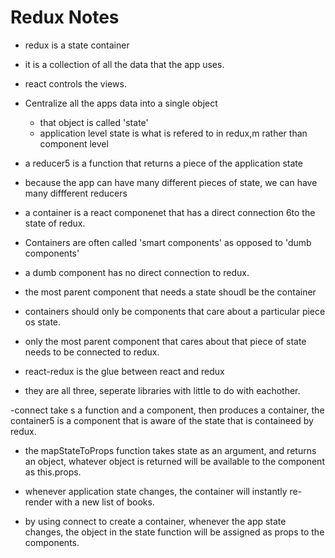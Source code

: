 # Redux Notes

- redux is a state container
- it is a collection of all the data that the app uses.

- react controls the views.

- Centralize all the apps data into a single object
  - that object is called 'state'
  - application level state is what is refered to in redux,m rather than component level
  


- a reducer5 is a function that returns a piece of the application state

- because the app can have many different pieces of state, we can have many diffferent reducers

- a container is a react componenet that has a direct connection 6to the state of redux.

- Containers are often called 'smart components' as opposed to 'dumb components'

- a dumb component has no direct connection to redux.

- the most parent component that needs a state shoudl be the container

- containers should only be components that care about a particular piece os state.

- only the most parent component that cares about that piece of state needs to be connected to redux.

- react-redux is the glue between react and redux
- they are all three, seperate libraries with little to do with eachother.

-connect  take s a function and a component, then produces a container, the container5 is a component that is aware of the state that is containeed by redux.

- the mapStateToProps function takes state as an argument, and returns an object, whatever object is returned will be available to the component as this.props.

- whenever application state changes, the container will instantly re-render with a new list of books.

- by using connect to create a container, whenever the app state changes, the object in the state function will be assigned as props to the components. 




